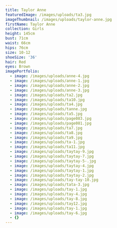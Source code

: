 ```yaml
---
title: Taylor Anne
featuredImage: /images/uploads/ta3.jpg
imageThumbnail: /images/uploads/taylor-anne.jpg
firstName: Taylor Anne
collection: Girls
height: 145cm
bust: 71cm
waist: 66cm
hips: 76cm
size: 10-12
shoeSize: '36'
hair: Red
eyes: Brown
imagePortfolio:
  - image: /images/uploads/anne-4.jpg
  - image: /images/uploads/anne-1.jpg
  - image: /images/uploads/anne-2.jpg
  - image: /images/uploads/anne-3.jpg
  - image: /images/uploads/ta2.jpg
  - image: /images/uploads/ta10.jpg
  - image: /images/uploads/ta4.jpg
  - image: /images/uploads/tanne.jpg
  - image: /images/uploads/ta5.jpg
  - image: /images/uploads/page083.jpg
  - image: /images/uploads/page081.jpg
  - image: /images/uploads/ta7.jpg
  - image: /images/uploads/ta8.jpg
  - image: /images/uploads/ta9.jpg
  - image: /images/uploads/ta-1.jpg
  - image: /images/uploads/ta11.jpg
  - image: /images/uploads/taytay-9.jpg
  - image: /images/uploads/taytay-7.jpg
  - image: /images/uploads/taytay-5-.jpg
  - image: /images/uploads/taytay-4.jpg
  - image: /images/uploads/taytay-1.jpg
  - image: /images/uploads/taytay-2.jpg
  - image: /images/uploads/tay-tay-10.jpg
  - image: /images/uploads/tata-3.jpg
  - image: /images/uploads/tay-1.jpg
  - image: /images/uploads/tay-4.jpg
  - image: /images/uploads/tay-8.jpg
  - image: /images/uploads/tay12.jpg
  - image: /images/uploads/tay-1.jpg
  - image: /images/uploads/tay-6.jpg
  - {}
---
```



